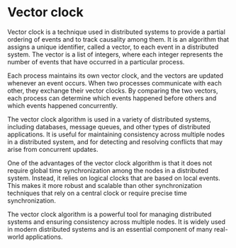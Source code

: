 # Vector clock

Vector clock is a technique used in distributed systems to provide a partial ordering of events and to track causality among them. It is an algorithm that assigns a unique identifier, called a vector, to each event in a distributed system. The vector is a list of integers, where each integer represents the number of events that have occurred in a particular process.

Each process maintains its own vector clock, and the vectors are updated whenever an event occurs. When two processes communicate with each other, they exchange their vector clocks. By comparing the two vectors, each process can determine which events happened before others and which events happened concurrently.

The vector clock algorithm is used in a variety of distributed systems, including databases, message queues, and other types of distributed applications. It is useful for maintaining consistency across multiple nodes in a distributed system, and for detecting and resolving conflicts that may arise from concurrent updates.

One of the advantages of the vector clock algorithm is that it does not require global time synchronization among the nodes in a distributed system. Instead, it relies on logical clocks that are based on local events. This makes it more robust and scalable than other synchronization techniques that rely on a central clock or require precise time synchronization.

The vector clock algorithm is a powerful tool for managing distributed systems and ensuring consistency across multiple nodes. It is widely used in modern distributed systems and is an essential component of many real-world applications.

